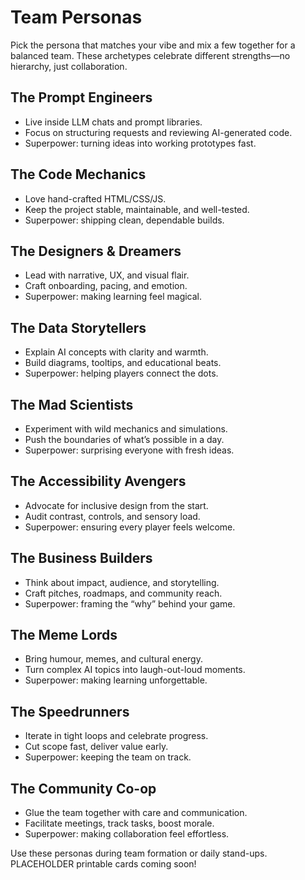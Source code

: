 # Team Personas

Pick the persona that matches your vibe and mix a few together for a balanced team. These archetypes celebrate different strengths—no hierarchy, just collaboration.

## The Prompt Engineers

- Live inside LLM chats and prompt libraries.
- Focus on structuring requests and reviewing AI-generated code.
- Superpower: turning ideas into working prototypes fast.

## The Code Mechanics

- Love hand-crafted HTML/CSS/JS.
- Keep the project stable, maintainable, and well-tested.
- Superpower: shipping clean, dependable builds.

## The Designers & Dreamers

- Lead with narrative, UX, and visual flair.
- Craft onboarding, pacing, and emotion.
- Superpower: making learning feel magical.

## The Data Storytellers

- Explain AI concepts with clarity and warmth.
- Build diagrams, tooltips, and educational beats.
- Superpower: helping players connect the dots.

## The Mad Scientists

- Experiment with wild mechanics and simulations.
- Push the boundaries of what’s possible in a day.
- Superpower: surprising everyone with fresh ideas.

## The Accessibility Avengers

- Advocate for inclusive design from the start.
- Audit contrast, controls, and sensory load.
- Superpower: ensuring every player feels welcome.

## The Business Builders

- Think about impact, audience, and storytelling.
- Craft pitches, roadmaps, and community reach.
- Superpower: framing the “why” behind your game.

## The Meme Lords

- Bring humour, memes, and cultural energy.
- Turn complex AI topics into laugh-out-loud moments.
- Superpower: making learning unforgettable.

## The Speedrunners

- Iterate in tight loops and celebrate progress.
- Cut scope fast, deliver value early.
- Superpower: keeping the team on track.

## The Community Co-op

- Glue the team together with care and communication.
- Facilitate meetings, track tasks, boost morale.
- Superpower: making collaboration feel effortless.

Use these personas during team formation or daily stand-ups. PLACEHOLDER printable cards coming soon!
